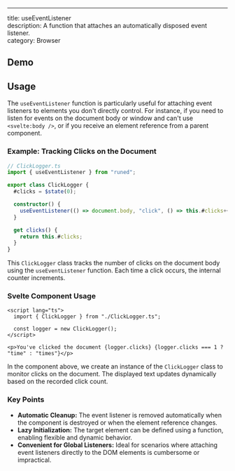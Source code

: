 ---

title: useEventListener  
description: A function that attaches an automatically disposed event listener.  
category: Browser  

<script>  
import Demo from '$lib/components/demos/use-event-listener.svelte';  
</script>

## Demo

<Demo />

## Usage

The `useEventListener` function is particularly useful for attaching event listeners to elements you don't directly control. For instance, if you need to listen for events on the document body or window and can't use `<svelte:body />`, or if you receive an element reference from a parent component.

### Example: Tracking Clicks on the Document

```ts
// ClickLogger.ts
import { useEventListener } from "runed";

export class ClickLogger {
  #clicks = $state(0);

  constructor() {
    useEventListener(() => document.body, "click", () => this.#clicks++);
  }

  get clicks() {
    return this.#clicks;
  }
}
```

This `ClickLogger` class tracks the number of clicks on the document body using the `useEventListener` function. Each time a click occurs, the internal counter increments.

### Svelte Component Usage

```svelte
<script lang="ts">
  import { ClickLogger } from "./ClickLogger.ts";

  const logger = new ClickLogger();
</script>

<p>You've clicked the document {logger.clicks} {logger.clicks === 1 ? "time" : "times"}</p>
```

In the component above, we create an instance of the `ClickLogger` class to monitor clicks on the document. The displayed text updates dynamically based on the recorded click count.

### Key Points

- **Automatic Cleanup:** The event listener is removed automatically when the component is destroyed or when the element reference changes.
- **Lazy Initialization:** The target element can be defined using a function, enabling flexible and dynamic behavior.
- **Convenient for Global Listeners:** Ideal for scenarios where attaching event listeners directly to the DOM elements is cumbersome or impractical.
